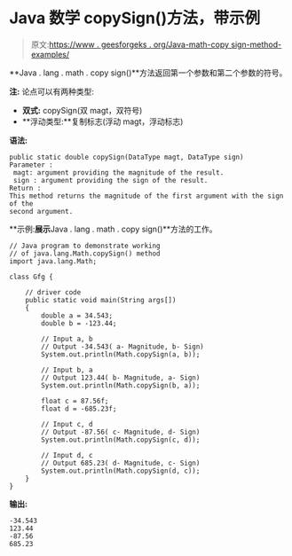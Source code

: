 # Java 数学 copySign()方法，带示例

> 原文:[https://www . geesforgeks . org/Java-math-copy sign-method-examples/](https://www.geeksforgeeks.org/java-math-copysign-method-examples/)

**Java . lang . math . copy sign()**方法返回第一个参数和第二个参数的符号。

**注:**
论点可以有两种类型:

*   **双式:** copySign(双 magt，双符号)
*   **浮动类型:**复制标志(浮动 magt，浮动标志)

**语法:**

```
public static double copySign(DataType magt, DataType sign)
Parameter :
 magt: argument providing the magnitude of the result.
 sign : argument providing the sign of the result.
Return :
This method returns the magnitude of the first argument with the sign of the 
second argument.
```

**示例:**展示**Java . lang . math . copy sign()**方法的工作。

```
// Java program to demonstrate working
// of java.lang.Math.copySign() method
import java.lang.Math;

class Gfg {

    // driver code
    public static void main(String args[])
    {
        double a = 34.543;
        double b = -123.44;

        // Input a, b
        // Output -34.543( a- Magnitude, b- Sign)
        System.out.println(Math.copySign(a, b));

        // Input b, a
        // Output 123.44( b- Magnitude, a- Sign)
        System.out.println(Math.copySign(b, a));

        float c = 87.56f;
        float d = -685.23f;

        // Input c, d
        // Output -87.56( c- Magnitude, d- Sign)
        System.out.println(Math.copySign(c, d));

        // Input d, c
        // Output 685.23( d- Magnitude, c- Sign)
        System.out.println(Math.copySign(d, c));
    }
}
```

**输出:**

```
-34.543
123.44
-87.56
685.23

```